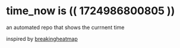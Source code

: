 # time_now is (( 1724986800805 ))

an automated repo that shows the currnent time

inspired by [breakingheatmap](https://github.com/breakingheatmap/breakingheatmap)